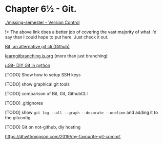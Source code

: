 # Chapter 6½ - Git.

[./missing-semester - Version Control](https://missing.csail.mit.edu/2020/version-control/)

!> The above link does a better job of covering the vast majority of what I'd say than I could hope to put here. Just check it out.

[Bit, an alternative git cli (Github)](https://github.com/chriswalz/bit)

[learngitbranching.js.org](https://learngitbranching.js.org) (more than just branching)

[μGit- DIY Git in python](https://www.leshenko.net/p/ugit/)

[TODO] Show how to setup SSH keys

[TODO] show graphical git tools

[TODO] comparison of Bit, Git, GithubCLI

[TODO] .gitignores

[TODO] show `git log --all --graph --decorate --oneline` and adding it to the gitconfig

[TODO] Git on not-github, diy hosting

https://dhwthompson.com/2019/my-favourite-git-commit

